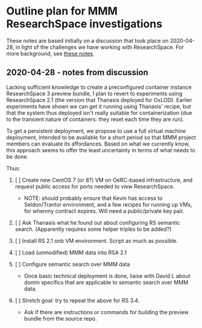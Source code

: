 # Outline plan for MMM ResearchSpace investigations

These notes are based initially on a discussion that took place on 2020-04-28, in light of the challenges we have working with ResearchSpace.  For more background, see [these notes](./NOTES.md).

## 2020-04-28 - notes from discussion

Lacking sufficient knowledge to create a preconfigured container instance ResearchSpace 3 preview bundle, I plan to revert to experiments using ResearchSpace 2.1 (the version that Thanasis deployed for OxLOD).  Earlier experiments have shown we can get it running using Thanasis' recipe, but that the system thus deployed isn't really suitable for containerization (due to the transient nature of containers: they reset each time they are run).

To get a persistent deployment, we propose to use a full virtual machine deployment, intended to be available for a short period so that MMM project members can evaluate its affordances.  Based on what we currently know, this approach seems to offer the least uncertainty in terms of what needs to be done.

Thus:

1. [ ] Create new CentOS 7 (or 8?) VM on OeRC-based infrastructure, and request public access for ports needed to view ResearchSpace.

    - NOTE: should probably ensure that Kevin has access to Seldon/Trantor environment, and a few recipes for running up VMs, for whenmy contract expires.  Will need a public/private key pair.

2. [ ] Ask Thanasis what he found out about configuring RS semantic search.  (Apparently requires some helper triples to be added?)

3. [ ] Install RS 2.1 onb VM environment.  Script as much as possible.

4. [ ] Load (unmodified) MMM data into RSA 2.1

5. [ ] Configure semantic search over MMM data

    - Once basic technical deployment is done, liaise with David L about domin specifics that are applicable to semantic search over MMM data.

6. [ ] Stretch goal:  try to repeat the above for RS 3.4.

    - Ask if there are instructions or commands for building the preview bundle from the source repo.


